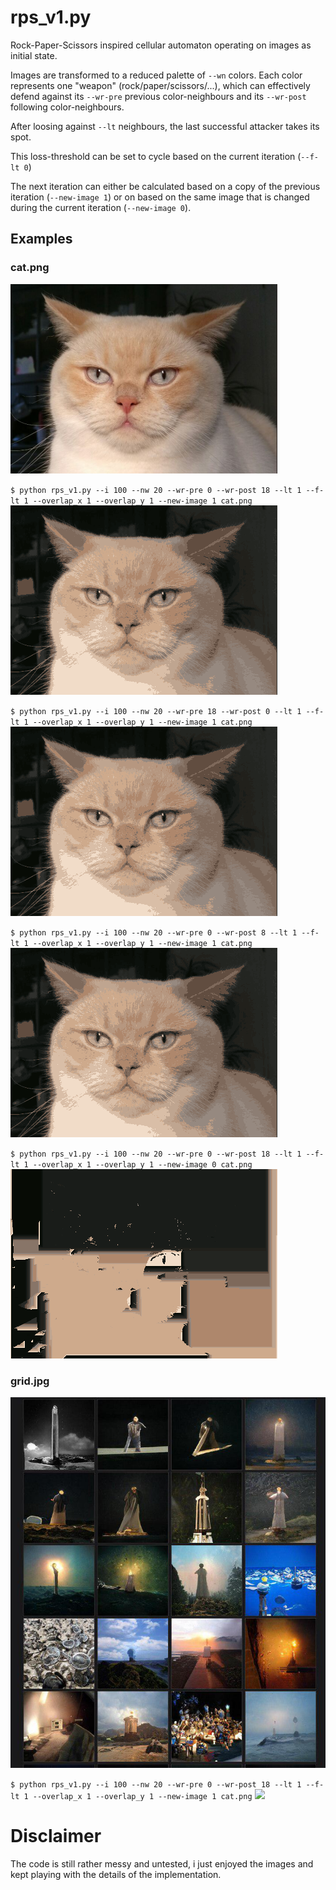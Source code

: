# rps_v1.py
Rock-Paper-Scissors inspired cellular automaton operating on images as initial state.

Images are transformed to a reduced palette of `--wn` colors.
Each color represents one "weapon" (rock/paper/scissors/...), which can effectively defend against its `--wr-pre` previous color-neighbours and its `--wr-post` following color-neighbours.

After loosing against `--lt` neighbours, the last successful attacker takes its spot.

This loss-threshold can be set to cycle based on the current iteration (`--f-lt 0`)

The next iteration can either be calculated based on a copy of the previous iteration (`--new-image 1`) or on based on the same image that is changed during the current iteration (`--new-image 0`).

## Examples
### cat.png
![](examples/cat.png)


`$ python rps_v1.py --i 100 --nw 20 --wr-pre 0 --wr-post 18 --lt 1 --f-lt 1 --overlap_x 1 --overlap_y 1 --new-image 1 cat.png`
![](examples/rps-Src_cat-Lvl_20-Rng_0_18-TH_1_1-Ref_1.gif)

`$ python rps_v1.py --i 100 --nw 20 --wr-pre 18 --wr-post 0 --lt 1 --f-lt 1 --overlap_x 1 --overlap_y 1 --new-image 1 cat.png`
![](examples/rps-Src_cat-Lvl_20-Rng_18_0-TH_1_1-Ref_1.gif)

`$ python rps_v1.py --i 100 --nw 20 --wr-pre 0 --wr-post 8 --lt 1 --f-lt 1 --overlap_x 1 --overlap_y 1 --new-image 1 cat.png`
![](examples/rps-Src_cat-Lvl_20-Rng_0_8-TH_1_1-Ref_1.gif)

`$ python rps_v1.py --i 100 --nw 20 --wr-pre 0 --wr-post 18 --lt 1 --f-lt 1 --overlap_x 1 --overlap_y 1 --new-image 0 cat.png`
![](examples/rps-Src_cat-Lvl_20-Rng_0_18-TH_1_1-Ref_0.gif)

### grid.jpg
![](examples/grid.jpg)

`$ python rps_v1.py --i 100 --nw 20 --wr-pre 0 --wr-post 18 --lt 1 --f-lt 1 --overlap_x 1 --overlap_y 1 --new-image 1 cat.png`
![](examples/rps-Src_grid-Lvl_20-Rng_0_18-TH_1_1-Ref_1.gif)

# Disclaimer
The code is still rather messy and untested, i just enjoyed the images and kept playing with the details of the implementation.


